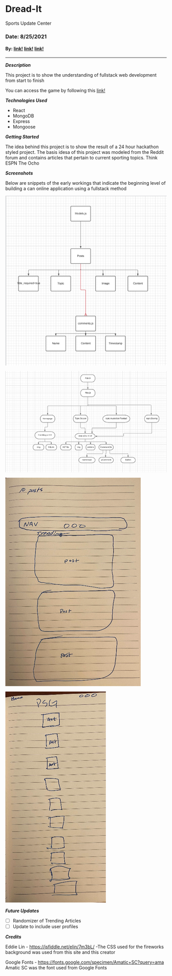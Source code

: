 # Dread-It

Sports Update Center

### Date: 8/25/2021

#### By: [link!](https://github.com/brandonhernandez123) [link!](https://github.com/sbassong) [link!](https://github.com/dvalenciano)

---

**_Description_**

This project is to show the understanding of fullstack web development from start to finish

You can access the game by following this [link!]()

**_Technologies Used_**

- React
- MongoDB
- Express
- Mongoose

**_Getting Started_**

The idea behind this project is to show the result of a 24 hour hackathon styled project. The basis idesa of this project was modeled from the Reddit forum and contains articles that pertain to current sporting topics. Think ESPN The Ocho

**_Screenshots_**

Below are snippets of the early workings that indicate the beginning level of building a can online application using a fullstack method

![Entity Relationship Diagram](ERD.png)

![Component Hiearchy Diagram](HAD.png)

![Mock Up Main](Main_Component.png)

![Mock Up Post](Post.png)

**_Future Updates_**

- [ ] Randomizer of Trending Articles
- [ ] Update to include user profiles

**_Credits_**

Eddie Lin - https://jsfiddle.net/elin/7m3bL/
-The CSS used for the fireworks background was used from this site and this creator

Google Fonts - https://fonts.google.com/specimen/Amatic+SC?query=ama
Amatic SC was the font used from Google Fonts
